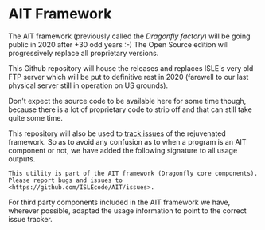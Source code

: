 # AIT Framework

The AIT framework (previously called the *Dragonfly factory*) will be going public in 2020 after +30 odd years :-) 
The Open Source edition will progressively replace all proprietary versions.

This Github repository will house the releases and replaces ISLE's very old FTP server which will be put to definitive rest in 2020 (farewell to our last physical server still in operation on US grounds).

Don't expect the source code to be available here for some time though, because there is a lot of proprietary code to strip off and that can still take quite some time.

This repository will also be used to [track issues](https://github.com/ISLEcode/AIT/issues) of the rejuvenated framework. So as to avoid any confusion as to when a program is an AIT component or not, we have added the following signature to all usage outputs.

```
This utility is part of the AIT framework (Dragonfly core components).
Please report bugs and issues to <https://github.com/ISLEcode/AIT/issues>.
```

For third party components included in the AIT framework we have, wherever possible, adapted the usage information to point to the correct issue tracker.


<!-- [![Support via PayPal][paypal-svg]][paypal-url] -->

  [paypal-svg]: https://github.com/ISLEcode/AIT/blob/master/.github/FUNDING.svg
  [paypal-url]: https://www.paypal.me/marcastel


<!-- vim: set nospell :-->
